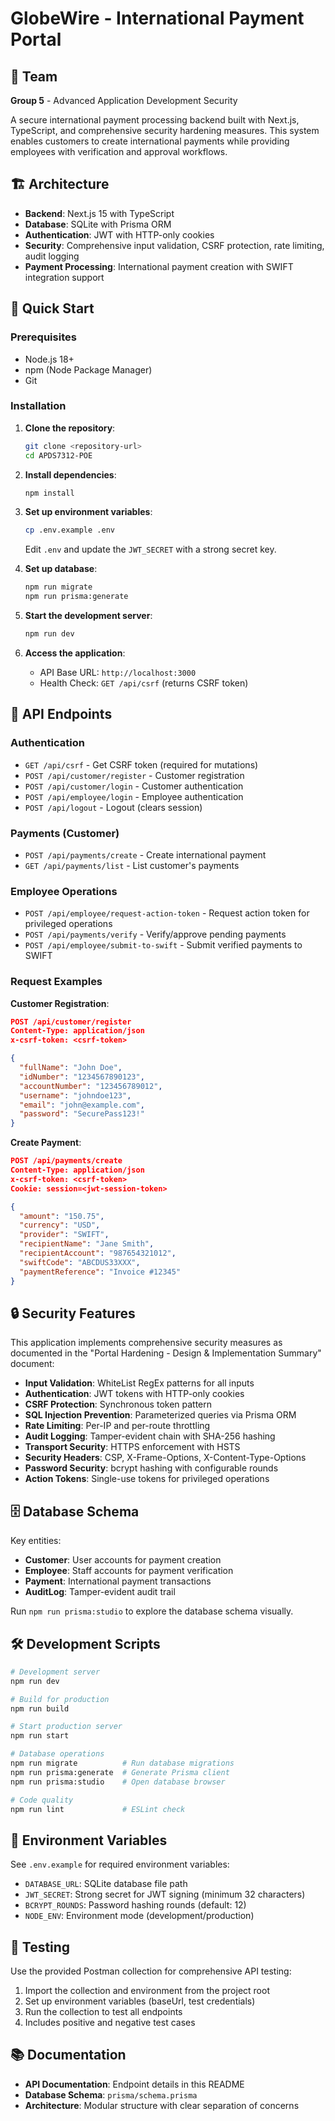 # GlobeWire - International Payment Portal

## 👥 Team

**Group 5** - Advanced Application Development Security

A secure international payment processing backend built with Next.js, TypeScript, and comprehensive security hardening measures. This system enables customers to create international payments while providing employees with verification and approval workflows.

## 🏗️ Architecture

- **Backend**: Next.js 15 with TypeScript
- **Database**: SQLite with Prisma ORM
- **Authentication**: JWT with HTTP-only cookies
- **Security**: Comprehensive input validation, CSRF protection, rate limiting, audit logging
- **Payment Processing**: International payment creation with SWIFT integration support

## 🚀 Quick Start

### Prerequisites
- Node.js 18+ 
- npm (Node Package Manager)
- Git

### Installation

1. **Clone the repository**:
   ```bash
   git clone <repository-url>
   cd APDS7312-POE
   ```

2. **Install dependencies**:
   ```bash
   npm install
   ```

3. **Set up environment variables**:
   ```bash
   cp .env.example .env
   ```
   Edit `.env` and update the `JWT_SECRET` with a strong secret key.

4. **Set up database**:
   ```bash
   npm run migrate
   npm run prisma:generate
   ```

5. **Start the development server**:
   ```bash
   npm run dev
   ```

6. **Access the application**:
   - API Base URL: `http://localhost:3000`
   - Health Check: `GET /api/csrf` (returns CSRF token)

## 📡 API Endpoints

### Authentication
- `GET /api/csrf` - Get CSRF token (required for mutations)
- `POST /api/customer/register` - Customer registration
- `POST /api/customer/login` - Customer authentication
- `POST /api/employee/login` - Employee authentication
- `POST /api/logout` - Logout (clears session)

### Payments (Customer)
- `POST /api/payments/create` - Create international payment
- `GET /api/payments/list` - List customer's payments

### Employee Operations
- `POST /api/employee/request-action-token` - Request action token for privileged operations
- `POST /api/payments/verify` - Verify/approve pending payments
- `POST /api/employee/submit-to-swift` - Submit verified payments to SWIFT

### Request Examples

**Customer Registration**:
```json
POST /api/customer/register
Content-Type: application/json
x-csrf-token: <csrf-token>

{
  "fullName": "John Doe",
  "idNumber": "1234567890123",
  "accountNumber": "123456789012",
  "username": "johndoe123",
  "email": "john@example.com",
  "password": "SecurePass123!"
}
```

**Create Payment**:
```json
POST /api/payments/create
Content-Type: application/json
x-csrf-token: <csrf-token>
Cookie: session=<jwt-session-token>

{
  "amount": "150.75",
  "currency": "USD",
  "provider": "SWIFT",
  "recipientName": "Jane Smith",
  "recipientAccount": "987654321012",
  "swiftCode": "ABCDUS33XXX",
  "paymentReference": "Invoice #12345"
}
```

## 🔒 Security Features

This application implements comprehensive security measures as documented in the "Portal Hardening - Design & Implementation Summary" document:

- **Input Validation**: WhiteList RegEx patterns for all inputs
- **Authentication**: JWT tokens with HTTP-only cookies
- **CSRF Protection**: Synchronous token pattern
- **SQL Injection Prevention**: Parameterized queries via Prisma ORM
- **Rate Limiting**: Per-IP and per-route throttling
- **Audit Logging**: Tamper-evident chain with SHA-256 hashing
- **Transport Security**: HTTPS enforcement with HSTS
- **Security Headers**: CSP, X-Frame-Options, X-Content-Type-Options
- **Password Security**: bcrypt hashing with configurable rounds
- **Action Tokens**: Single-use tokens for privileged operations

## 🗄️ Database Schema

Key entities:
- **Customer**: User accounts for payment creation
- **Employee**: Staff accounts for payment verification
- **Payment**: International payment transactions
- **AuditLog**: Tamper-evident audit trail

Run `npm run prisma:studio` to explore the database schema visually.

## 🛠️ Development Scripts

```bash
# Development server
npm run dev

# Build for production
npm run build

# Start production server
npm run start

# Database operations
npm run migrate          # Run database migrations
npm run prisma:generate  # Generate Prisma client
npm run prisma:studio    # Open database browser

# Code quality
npm run lint             # ESLint check
```

## 🔧 Environment Variables

See `.env.example` for required environment variables:

- `DATABASE_URL`: SQLite database file path
- `JWT_SECRET`: Strong secret for JWT signing (minimum 32 characters)
- `BCRYPT_ROUNDS`: Password hashing rounds (default: 12)
- `NODE_ENV`: Environment mode (development/production)

## 🧪 Testing

Use the provided Postman collection for comprehensive API testing:

1. Import the collection and environment from the project root
2. Set up environment variables (baseUrl, test credentials)
3. Run the collection to test all endpoints
4. Includes positive and negative test cases

## 📚 Documentation

- **API Documentation**: Endpoint details in this README
- **Database Schema**: `prisma/schema.prisma`
- **Architecture**: Modular structure with clear separation of concerns
